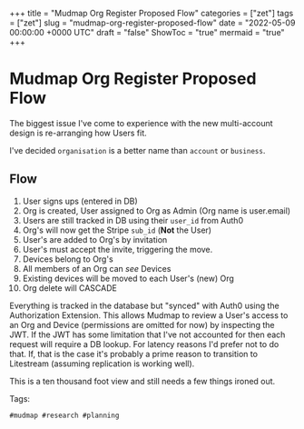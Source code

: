 +++
title = "Mudmap Org Register Proposed Flow"
categories = ["zet"]
tags = ["zet"]
slug = "mudmap-org-register-proposed-flow"
date = "2022-05-09 00:00:00 +0000 UTC"
draft = "false"
ShowToc = "true"
mermaid = "true"
+++

# Mudmap Org Register Proposed Flow

The biggest issue I've come to experience with the new multi-account
design is re-arranging how Users fit.

I've decided `organisation` is a better name than `account` or `business`.

## Flow

1. User signs ups (entered in DB)
2. Org is created, User assigned to Org as Admin (Org name is user.email)
3. Users are still tracked in DB using their `user_id` from Auth0 
4. Org's will now get the Stripe `sub_id` (**Not** the User) 
5. User's are added to Org's by invitation 
6. User's must accept the invite, triggering the move. 
7. Devices belong to Org's
8. All members of an Org can *see* Devices 
9. Existing devices will be moved to each User's (new) Org 
10. Org delete will CASCADE 

Everything is tracked in the database but "synced" with Auth0 using the
Authorization Extension. This allows Mudmap to review a User's access
to an Org and Device (permissions are omitted for now) by inspecting
the JWT. If the JWT has some limitation that I've not accounted for then
each request will require a DB lookup. For latency reasons I'd prefer 
not to do that. If, that is the case it's probably a prime reason to 
transition to Litestream (assuming replication is working well).

This is a ten thousand foot view and still needs a few things ironed out.

Tags:

    #mudmap #research #planning
